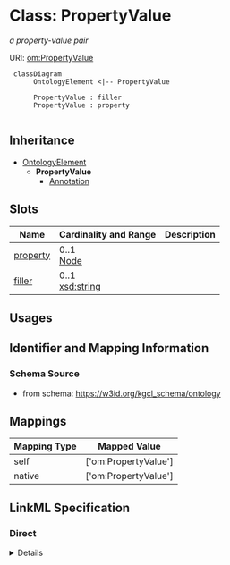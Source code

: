 # Class: PropertyValue
_a property-value pair_





URI: [om:PropertyValue](om:PropertyValue)




```mermaid
 classDiagram
      OntologyElement <|-- PropertyValue
      
      PropertyValue : filler
      PropertyValue : property
      

```





## Inheritance
* [OntologyElement](OntologyElement.md)
    * **PropertyValue**
        * [Annotation](Annotation.md)



## Slots

| Name | Cardinality and Range  | Description  |
| ---  | ---  | --- |
| [property](property.md) | 0..1 <br/> [Node](Node.md)  |   |
| [filler](filler.md) | 0..1 <br/> [xsd:string](xsd:string)  |   |


## Usages



## Identifier and Mapping Information







### Schema Source


* from schema: https://w3id.org/kgcl_schema/ontology







## Mappings

| Mapping Type | Mapped Value |
| ---  | ---  |
| self | ['om:PropertyValue'] |
| native | ['om:PropertyValue'] |


## LinkML Specification

<!-- TODO: investigate https://stackoverflow.com/questions/37606292/how-to-create-tabbed-code-blocks-in-mkdocs-or-sphinx -->

### Direct

<details>
```yaml
name: property value
description: a property-value pair
from_schema: https://w3id.org/kgcl_schema/ontology
rank: 1000
is_a: ontology element
slots:
- property
- filler

```
</details>

### Induced

<details>
```yaml
name: property value
description: a property-value pair
from_schema: https://w3id.org/kgcl_schema/ontology
rank: 1000
is_a: ontology element
attributes:
  property:
    name: property
    from_schema: https://w3id.org/kgcl_schema/ontology
    rank: 1000
    alias: property
    owner: property value
    domain_of:
    - property value
    - annotation
    range: node
  filler:
    name: filler
    from_schema: https://w3id.org/kgcl_schema/ontology
    rank: 1000
    alias: filler
    owner: property value
    domain_of:
    - property value
    - annotation
    range: string

```
</details>